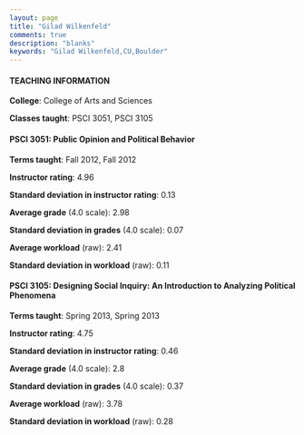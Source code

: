 ```yaml
---
layout: page
title: "Gilad Wilkenfeld" 
comments: true
description: "blanks"
keywords: "Gilad Wilkenfeld,CU,Boulder"
---
```

<head>
<script src="https://ajax.googleapis.com/ajax/libs/jquery/2.1.3/jquery.min.js"></script>
<script src="https://dl.dropboxusercontent.com/s/pc42nxpaw1ea4o9/highcharts.js?dl=0"></script>
<!-- <script src="../assets/js/highcharts.js"></script> -->
<style type="text/css">@font-face {
	font-family: "Bebas Neue";
	src: url(https://www.filehosting.org/file/details/544349/BebasNeue Regular.otf) format("opentype");
	}
	h1.Bebas { 
		font-family: "Bebas Neue", Verdana, Tahoma;
	}
</style>
</head>
	   
#### TEACHING INFORMATION

**College**: College of Arts and Sciences

**Classes taught**: PSCI 3051, PSCI 3105

#### PSCI 3051: Public Opinion and Political Behavior

**Terms taught**: Fall 2012, Fall 2012

**Instructor rating**: 4.96

**Standard deviation in instructor rating**: 0.13

**Average grade** (4.0 scale): 2.98

**Standard deviation in grades** (4.0 scale): 0.07

**Average workload** (raw): 2.41

**Standard deviation in workload** (raw): 0.11

#### PSCI 3105: Designing Social Inquiry: An Introduction to Analyzing Political Phenomena

**Terms taught**: Spring 2013, Spring 2013

**Instructor rating**: 4.75

**Standard deviation in instructor rating**: 0.46

**Average grade** (4.0 scale): 2.8

**Standard deviation in grades** (4.0 scale): 0.37

**Average workload** (raw): 3.78

**Standard deviation in workload** (raw): 0.28

